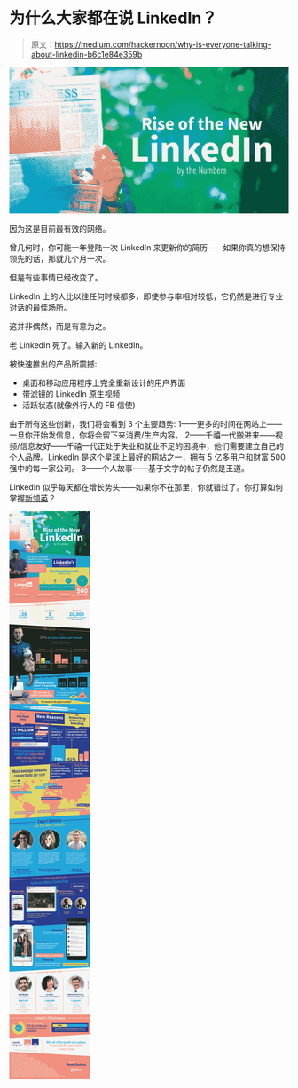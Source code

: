# 为什么大家都在说 LinkedIn？

> 原文：<https://medium.com/hackernoon/why-is-everyone-talking-about-linkedin-b6c1e84e359b>

![](img/dad63bab3d7f7336121beb7aeda5e8cf.png)

因为这是目前最有效的网络。

曾几何时，你可能一年登陆一次 LinkedIn 来更新你的简历——如果你真的想保持领先的话，那就几个月一次。

但是有些事情已经改变了。

LinkedIn 上的人比以往任何时候都多，即使参与率相对较低，它仍然是进行专业对话的最佳场所。

这并非偶然，而是有意为之。

老 LinkedIn 死了。输入新的 LinkedIn。

被快速推出的产品所震撼:

*   桌面和移动应用程序上完全重新设计的用户界面
*   带滤镜的 LinkedIn 原生视频
*   活跃状态(就像外行人的 FB 信使)

由于所有这些创新，我们将会看到 3 个主要趋势:
1——更多的时间在网站上——一旦你开始发信息，你将会留下来消费/生产内容。
2——千禧一代搬进来——视频/信息友好——千禧一代正处于失业和就业不足的困境中，他们需要建立自己的个人品牌。LinkedIn 是这个星球上最好的网站之一，拥有 5 亿多用户和财富 500 强中的每一家公司。
3——个人故事——基于文字的帖子仍然是王道。

LinkedIn 似乎每天都在增长势头——如果你不在那里，你就错过了。你打算如何掌握[新领英](http://www.numbersleuth.org/trends/new-linkedin/)？

![](img/552bd51d994d64730d4ee66c1d319e1e.png)